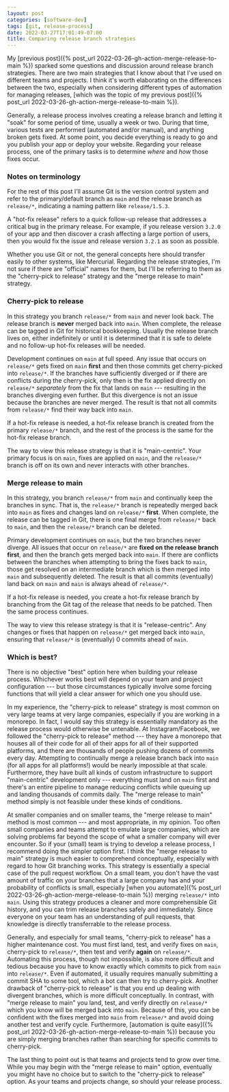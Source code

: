 ```yaml
---
layout: post
categories: [software-dev]
tags: [git, release-process]
date: 2022-03-27T17:01:49-07:00
title: Comparing release branch strategies
---
```


My [previous post]({% post_url 2022-03-26-gh-action-merge-release-to-main %}) sparked some questions and discussion around release branch strategies. There are two main strategies that I know about that I've used on different teams and projects. I think it's worth elaborating on the differences between the two, especially when considering different types of automation for managing releases, [which was the topic of my previous post]({% post_url 2022-03-26-gh-action-merge-release-to-main %}).

<!--excerpt-->

Generally, a release process involves creating a release branch and letting it "soak" for some period of time, usually a week or two. During that time, various tests are performed (automated and/or manual), and anything broken gets fixed. At some point, you decide everything is ready to go and you publish your app or deploy your website. Regarding your release process, one of the primary tasks is to determine _where_ and _how_ those fixes occur.

### Notes on terminology

For the rest of this post I’ll assume Git is the version control system and refer to the primary/default branch as `main` and the release branch as `release/*`, indicating a naming pattern like `release/1.5.3`.

A "hot-fix release" refers to a quick follow-up release that addresses a critical bug in the primary release. For example, if you release version `3.2.0` of your app and then discover a crash affecting a large portion of users, then you would fix the issue and release version `3.2.1` as soon as possible.

Whether you use Git or not, the general concepts here should transfer easily to other systems, like Mercurial. Regarding the release strategies, I'm not sure if there are "official" names for them, but I'll be referring to them as the "cherry-pick to release" strategy and the "merge release to main" strategy.

### Cherry-pick to release

In this strategy you branch `release/*` from `main` and never look back. The release branch is **never** merged back into `main`. When complete, the release can be tagged in Git for historical bookkeeping. Usually the release branch lives on, either indefinitely or until it is determined that it is safe to delete and no follow-up hot-fix releases will be needed.

Development continues on `main` at full speed. Any issue that occurs on `release/*` gets fixed on `main` **first** and then those commits get cherry-picked into `release/*`. If the branches have sufficiently diverged or if there are conflicts during the cherry-pick, only then is the fix applied directly on `release/*` _separately_ from the fix that lands on `main` --- resulting in the branches diverging even further. But this divergence is not an issue because the branches are never merged. The result is that not all commits from `release/*` find their way back into `main`.

If a hot-fix release is needed, a hot-fix release branch is created from the primary `release/*` branch, and the rest of the process is the same for the hot-fix release branch.

The way to view this release strategy is that it is "main-centric". Your primary focus is on `main`, fixes are applied on `main`, and the `release/*` branch is off on its own and never interacts with other branches.

### Merge release to main

In this strategy, you branch `release/*` from `main` and continually keep the branches in sync. That is, the `release/*` branch is repeatedly merged back into `main` as fixes and changes land on `release/*` **first**. When complete, the release can be tagged in Git, there is one final merge from `release/*` back to `main`, and then the `release/*` branch can be deleted.

Primary development continues on `main`, but the two branches never diverge. All issues that occur on `release/*` are **fixed on the release branch first**, and then the branch gets merged back into `main`. If there are conflicts between the branches when attempting to bring the fixes back to `main`, those get resolved on an intermediate branch which is then merged into `main` and subsequently deleted. The result is that all commits (eventually) land back on `main` and `main` is always ahead of `release/*`.

If a hot-fix release is needed, you create a hot-fix release branch by branching from the Git tag of the release that needs to be patched. Then the same process continues.

The way to view this release strategy is that it is "release-centric". Any changes or fixes that happen on `release/*` get merged back into `main`, ensuring that `release/*` is (eventually) 0 commits ahead of `main`.

### Which is best?

There is no objective "best" option here when building your release process. Whichever works best will depend on your team and project configuration --- but those circumstances typically involve some forcing functions that will yield a clear answer for which one you should use.

In my experience, the "cherry-pick to release" strategy is most common on very large teams at very large companies, especially if you are working in a monorepo. In fact, I would say this strategy is essentially mandatory as the release process would otherwise be untenable. At Instagram/Facebook, we followed the "cherry-pick to release" method --- they have a monorepo that houses all of their code for all of their apps for all of their supported platforms, and there are thousands of people pushing dozens of commits every day. Attempting to continually merge a release branch back into `main` (for all apps for all platforms!) would be nearly impossible at that scale. Furthermore, they have built all kinds of custom infrastructure to support "main-centric" development only --- everything must land on `main` first and there's an entire pipeline to manage reducing conflicts while queuing up and landing thousands of commits daily. The "merge release to main" method simply is not feasible under these kinds of conditions.

At smaller companies and on smaller teams, the "merge release to main" method is most common --- and most appropriate, in my opinion. Too often small companies and teams attempt to emulate large companies, which are solving problems far beyond the scope of what a smaller company will ever encounter. So if your (small) team is trying to develop a release process, I recommend doing the simpler option first. I think the "merge release to main" strategy is much easier to comprehend conceptually, especially with regard to how Git branching works. This strategy is essentially a special case of the pull request workflow. On a small team, you don't have the vast amount of traffic on your branches that a large company has and your probability of conflicts is small, especially [when you automate]({% post_url 2022-03-26-gh-action-merge-release-to-main %}) merging `release/*` into `main`. Using this strategy produces a cleaner and more comprehensible Git history, and you can trim release branches safely and immediately. Since everyone on your team has an understanding of pull requests, that knowledge is directly transferrable to the release process.

Generally, and especially for small teams, "cherry-pick to release" has a higher maintenance cost. You must first land, test, and verify fixes on `main`, cherry-pick to `release/*`, then test and verify **again** on `release/*`. Automating this process, though not impossible, is also more difficult and tedious because you have to know exactly which commits to pick from `main` into `release/*`. Even if automated, it usually requires manually submitting a commit SHA to some tool, which a bot can then try to cherry-pick. Another drawback of "cherry-pick to release" is that you end up dealing with divergent branches, which is more difficult conceptually. In contrast, with "merge release to main" you land, test, and verify directly on `release/*` which you know will be merged back into `main`. Because of this, you can be confident with the fixes merged into `main` from `release/*` and avoid doing another test and verify cycle. Furthermore, [automation is quite easy]({% post_url 2022-03-26-gh-action-merge-release-to-main %}) because you are simply merging branches rather than searching for specific commits to cherry-pick.

The last thing to point out is that teams and projects tend to grow over time. While you may begin with the "merge release to main" option, eventually you might have no choice but to switch to the "cherry-pick to release" option. As your teams and projects change, so should your release process.
